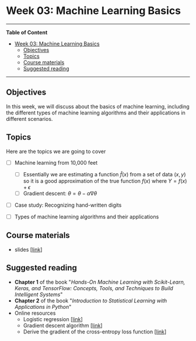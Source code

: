 # Week 03: Machine Learning Basics
---

**Table of Content**
- [Week 03: Machine Learning Basics](#week-03-machine-learning-basics)
  - [Objectives](#objectives)
  - [Topics](#topics)
  - [Course materials](#course-materials)
  - [Suggested reading](#suggested-reading)

---
## Objectives
In this week, we will discuss about the basics of machine learning, including the different types of machine learning algorithms and their applications in different scenarios.

## Topics
Here are the topics we are going to cover
* [ ] Machine learning from 10,000 feet
  * [ ] Essentially we are estimating a function $\hat f(x)$ from a set of data $(x, y)$ so it is a good approximation of the true function $f(x)$ where $Y = f(x) + \epsilon$
  * [ ] Gradient descent: $\theta = \theta - \alpha \nabla \theta$
* [ ] Case study: Recognizing hand-written digits
* [ ] Types of machine learning algorithms and their applications


## Course materials
* slides [[link](https://docs.google.com/presentation/d/1FE2GVA-hmympPN_PnI01Zz_PRq-rP1Tvlecl1zlqx7Y/edit?usp=sharing)]

## Suggested reading
* **Chapter 1** of the book "*Hands-On Machine Learning with Scikit-Learn, Keras, and TensorFlow: Concepts, Tools, and Techniques to Build Intelligent Systems*"
* **Chapter 2** of the book "*Introduction to Statistical Learning with Applications in Python*"
* Online resources
  * Logistic regression [[link](https://en.wikipedia.org/wiki/Logistic_regression)]
  * Gradient descent algorithm [[link](https://towardsdatascience.com/gradient-descent-algorithm-a-deep-dive-cf04e8115f21)]
  * Derive the gradient of the cross-entropy loss function [[link](https://towardsdatascience.com/derivative-of-the-softmax-function-and-the-categorical-cross-entropy-loss-ffceefc081d1)]